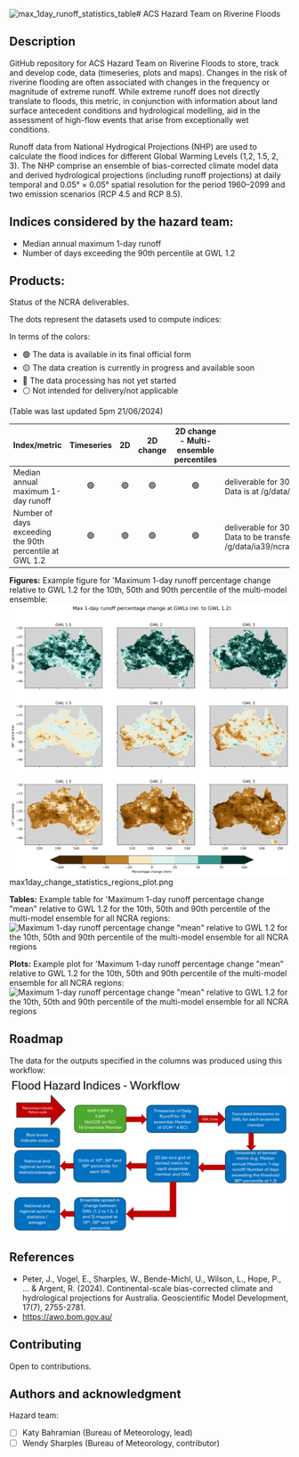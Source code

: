 <img width="740" alt="max_1day_runoff_statistics_table" src="https://github.com/AusClimateService/hazard-flood/assets/105326247/2dcfb2a4-3614-4f19-bef9-c8c080a2ce5a"># ACS Hazard Team on Riverine Floods 
## Description
GitHub repository for ACS Hazard Team on Riverine Floods to store, track and develop code, data (timeseries, plots and maps).
Changes in the risk of riverine flooding are often associated with changes in the frequency or magnitude of extreme runoff. While extreme runoff does not directly translate to floods, this metric, in conjunction with information about land surface antecedent conditions and hydrological modelling, aid in the assessment of high-flow events that arise from exceptionally wet conditions.

Runoff data from National Hydrogical Projections (NHP) are used to calculate the flood indices for different Global Warming Levels (1,2, 1.5, 2, 3). The NHP comprise an ensemble of bias-corrected climate model data and derived hydrological projections (including runoff projections) at daily temporal and 0.05° × 0.05° spatial resolution for the period 1960–2099 and two emission scenarios (RCP 4.5 and RCP 8.5).

## Indices considered by the hazard team:
- Median annual maximum 1-day runoff
- Number of days exceeding the 90th percentile at GWL 1.2

## Products:
Status of the NCRA deliverables. 

The  dots represent the datasets used to compute indices:

In terms of the colors:
- :green_circle: The data is available in its final official form
- :yellow_circle: The data creation is currently in progress and available soon
- :red_circle: The data processing has not yet started
- :white_circle: Not intended for delivery/not applicable

(Table was last updated 5pm 21/06/2024)

| Index/metric | Timeseries | 2D |  2D change | 2D change - Multi-ensemble percentiles | (Notes) |
|-----         | :-:      |:-:      |:-:            |:-:            |-----    |
| Median annual maximum 1-day runoff |:green_circle:|:green_circle:|:green_circle:|:green_circle:|deliverable for 30 June <br> Data is at /g/data/ia39/ncra/flood/Runoff_Max1D |
|Number of days exceeding the 90th percentile at GWL 1.2 |:green_circle:|:green_circle:|:green_circle:|:green_circle:|deliverable for 30 June <br> Data to be transferred to /g/data/ia39/ncra/flood/Runoff_Days_Exc_90Perc |

**Figures:** Example figure for 'Maximum 1-day runoff percentage change relative to GWL 1.2 for the 10th, 50th and 90th percentile of the multi-model ensemble:
![Maximum 1-day runoff percentage change relative to GWL 1.2 for the 10th, 50th and 90th percentile of the multi-model ensemble](figures/max1day_runoff_ens_change_perc.png)
max1day_change_statistics_regions_plot.png

**Tables:** Example table for 'Maximum 1-day runoff percentage change "mean" relative to GWL 1.2 for the 10th, 50th and 90th percentile of the multi-model ensemble for all NCRA regions:
![Maximum 1-day runoff percentage change "mean" relative to GWL 1.2 for the 10th, 50th and 90th percentile of the multi-model ensemble for all NCRA regions](/g/data/er4/kb9272/acs_flood/hazard-flood/figures/max_1day_runoff_statistics_table.png)

**Plots:** Example plot for 'Maximum 1-day runoff percentage change "mean" relative to GWL 1.2 for the 10th, 50th and 90th percentile of the multi-model ensemble for all NCRA regions:
![Maximum 1-day runoff percentage change "mean" relative to GWL 1.2 for the 10th, 50th and 90th percentile of the multi-model ensemble for all NCRA regions](/g/data/er4/kb9272/acs_flood/hazard-flood/figures/max1day_change_statistics_regions_plot.png)

## Roadmap
The data for the outputs specified in the columns was produced using this workflow:
![Workflow](figures/workflow_runoff_metrics.png)

## References
* Peter, J., Vogel, E., Sharples, W., Bende-Michl, U., Wilson, L., Hope, P., ... & Argent, R. (2024). Continental-scale bias-corrected climate and hydrological projections for Australia. Geoscientific Model Development, 17(7), 2755-2781.
* https://awo.bom.gov.au/

## Contributing
Open to contributions. 

## Authors and acknowledgment
Hazard team:
- [ ] Katy Bahramian (Bureau of Meteorology, lead)
- [ ] Wendy Sharples (Bureau of Meteorology, contributor)
